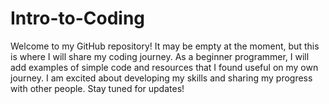# Intro-to-Coding
Welcome to my GitHub repository! It may be empty at the moment, but this is where I will share my coding journey. As a beginner programmer, I will add examples of simple code and resources that I found useful on my own journey. I am excited about developing my skills and sharing my progress with other people. Stay tuned for updates!
